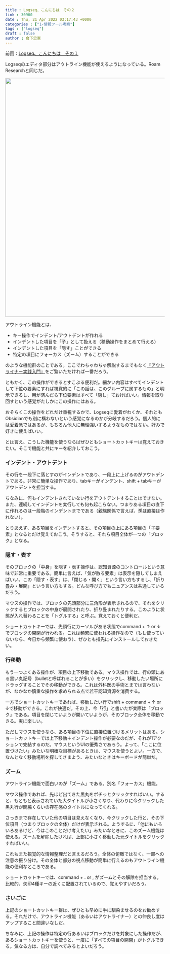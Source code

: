```yaml
---
title : Logseq、こんにちは　その２
link : 30960
date : Thu, 21 Apr 2022 03:17:43 +0000
categories : ["1-情報ツール考察"]
tags : ["logseq"]
draft : false
author : 倉下忠憲
---
```


前回：<a href="https://rashita.net/blog/?p=30951">Logseq、こんにちは　その１</a>

Logseqのエディタ部分はアウトライン機能が使えるようになっている。Roam Researchと同じだ。

<a href="https://rashita.net/blog/?attachment_id=30961" rel="attachment wp-att-30961"><img src="https://rashita.net/blog/wp-content/uploads/2022/04/4ad61a19d5eec513bbaf05657c3c0ed9-700x824.png" alt="" width="640" height="753" class="alignnone size-large wp-image-30961" /></a>

アウトライン機能とは、

<ul>
<li>キー操作でインデント/アウトデントが作れる</li>
<li>インデントした項目を「子」として扱える（移動操作をまとめて行える）</li>
<li>インデントした項目を「隠す」ことができる</li>
<li>特定の項目にフォーカス（ズーム）することができる</li>
</ul>

のような機能群のことである。ここでわちゃわちゃ解説するまでもなく<a href="https://amzn.to/3K12cRV">『アウトライナー実践入門』</a>をご覧いただければ一番だろう。

ともかく、この操作ができるとすこぶる便利だ。細かい内容はすべてインデントして下位の要素にすれば視覚的に「この話は、このグループに属するもの」と明示できるし、用が済んだら下位要素はすべて「隠し」ておけばいい。情報を取り回すという感覚がたしかにこの操作にはある。

おそらくこの操作をどれだけ重視するかで、Logseqに愛着がわくか、それともObsidianでも別に構わないという感覚になるのかが分岐するだろう。個人的には愛着派ではあるが、もちろん他人に無理強いするようなものではない。好みで好きに使えばいい。

とは言え、こうした機能を使うならばぜひともショートカットキーは覚えておきたい。そこで機能と共にキーを紹介しておこう。

<h3>インデント・アウトデント</h3>

その行を一段下に落とすのがインデントであり、一段上に上げるのがアウトデントである。非常に簡単な操作であり、tabキーがインデント、shift + tabキーがアウトデントを担当する。

ちなみに、何もインデントされていない行をアウトデントすることはできない。また、連続してインデントを実行しても何も起こらない。つまりある項目の直下に作れるのは一段階のインデントまでである（親族関係で言えば、孫は直接は作れない）。

とりあえず、ある項目をインデントすると、その項目の上にある項目の「子要素」となるとだけ覚えておこう。そうすると、それら項目全体が一つの「ブロック」となる。

<h3>隠す・表す</h3>

そのブロックの「中身」を隠す・表す操作は、認知資源のコントロールという意味で非常に重要である。簡単に言えば、「気が散る要素」は表示を隠してしまえばいい。この「隠す・表す」は、「閉じる・開く」という言い方もするし、「折り畳み・展開」という言い方もする。どんな呼び方でもニュアンスは共通しているだろう。

マウスの操作では、ブロックの先頭部分に三角形が表示されるので、それをクリックするとブロックの中身が展開されたり、折り畳まれたりする。このように状態が入れ替わることを「トグルする」と呼ぶ。覚えておくと便利だ。

ショートカットキーでは、先頭行にカーソルがある状態でcommand + ↑ or ↓でブロックの開閉が行われる。これは頻繁に使われる操作なので（もし使っていないなら、今日から頻繁に使おう）、ぜひとも指先にインストールしておきたい。

<h3>行移動</h3>

もう一つよくある操作が、項目の上下移動である。マウス操作では、行の頭にある黒い丸記号（bulletと呼ばれることが多い）をクリックし、移動したい場所にドラッグすることでその移動ができる。これは外科医の手術とまでは言わないが、なかなか慎重な操作を求められる点で若干認知資源を消費する。

一方でショートカットキーであれば、移動したい行でshift + command + ↑ or ↓で移動ができる。これが快適だ。その上、今「行」と書いたが実際は「ブロック」である。項目を閉じていようが開いていようが、そのブロック全体を移動できる。実に楽しい。

ただしマウスを使うなら、ある項目の下位に直接位置づけるメリットはある。ショートカットキーでは上下移動＋インデント操作が必要なのだが、それが1アクションで完結するのだ。マウスというUIの優秀さであろう。よって、「ここに位置づけたい」みたいな明確な目標があるときは、マウスを使うとよい。一方で、なんとなく移動場所を探してさまよう、みたいなときはキーボードが簡単だ。

<h3>ズーム</h3>

アウトライン機能で面白いのが「ズーム」である。別名「フォーカス」機能。

マウス操作であれば、先ほど出てきた黒丸をポチっとクリックすればいい。すると、もともと表示されていた大タイトルが小さくなり、代わりに今クリックした黒丸行が関脇くらいの存在感のタイトルになってくれる。

さっきまで存在していた他の項目は見えなくなり、今クリックした行と、その下位項目（つまりブロックの全体）だけが表示される。ようするに、「他にもいろいろあるけど、今はこのことだけ考えたい」みたいなときに、このズーム機能は使える。ズームを解除したければ、上部に小さく移動した元タイトルをクリックすればいい。

これもまた視覚的な情報整理だと言えるだろう。全体の俯瞰ではなく、一部への注意の振り分け。その全体と部分の視点移動が簡単に行えるのもアウトライン機能の便利なところである。

ショートカットキーでは、command + . or , がズームとその解除を担当する。比較的、矢印4種キーの近くに配置されているので、覚えやすいだろう。

<h3>さいごに</h3>

上記のショートカットキー群は、ぜひとも早めに手に馴染ませるのをお勧めする。それだけで、アウトライン機能（あるいはアウトライナー）との仲良し度はアップすること間違いなしだ。

ちなみに、上記の操作は特定の行あるいはブロックだけを対象にした操作だが、あるショートカットキーを使うと、一度に「すべての項目の開閉」がトグルできる。気なる方は、自分で調べてみるとよいだろう。